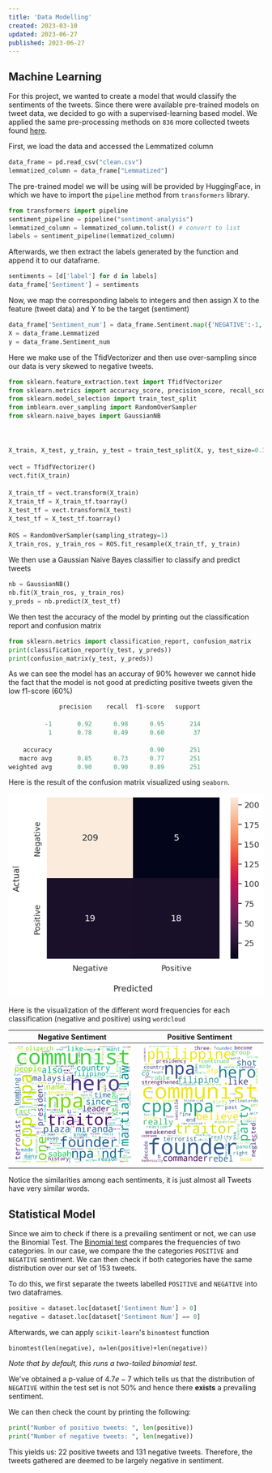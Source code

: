 ```yaml
---
title: 'Data Modelling'
created: 2023-03-10
updated: 2023-06-27
published: 2023-06-27
---
```


## Machine Learning

For this project, we wanted to create a model that would classify the sentiments of the tweets. Since there were available pre-trained models on tweet data, we decided to go with a supervised-learning based model. We applied the same pre-processing methods on `836` more collected tweets found [here](https://docs.google.com/spreadsheets/d/1i8CZeOF7z2--YdYhqKjyMJf9TEtZUmoiC6rJQ_ogYOk/edit?usp=sharing).

First, we load the data and accessed the Lemmatized column

```py
data_frame = pd.read_csv("clean.csv")
lemmatized_column = data_frame["Lemmatized"]
```

The pre-trained model we will be using will be provided by HuggingFace, in which we have to import the `pipeline` method from `transformers` library.

```py
from transformers import pipeline
sentiment_pipeline = pipeline("sentiment-analysis")
lemmatized_column = lemmatized_column.tolist() # convert to list
labels = sentiment_pipeline(lemmatized_column)
```

Afterwards, we then extract the labels generated by the function and append it to our dataframe.

```py
sentiments = [d['label'] for d in labels]
data_frame['Sentiment'] = sentiments
```

Now, we map the corresponding labels to integers and then assign X to the feature (tweet data) and Y to be the target (sentiment)

```py
data_frame['Sentiment_num'] = data_frame.Sentiment.map({'NEGATIVE':-1, 'POSITIVE':1, 'NEUTRAL': 0})
X = data_frame.Lemmatized
y = data_frame.Sentiment_num
```

Here we make use of the TfidVectorizer and then use over-sampling since our data is very skewed to negative tweets.

```py
from sklearn.feature_extraction.text import TfidfVectorizer
from sklearn.metrics import accuracy_score, precision_score, recall_score, f1_score
from sklearn.model_selection import train_test_split
from imblearn.over_sampling import RandomOverSampler
from sklearn.naive_bayes import GaussianNB



X_train, X_test, y_train, y_test = train_test_split(X, y, test_size=0.3, random_state=2)

vect = TfidfVectorizer()
vect.fit(X_train)

X_train_tf = vect.transform(X_train)
X_train_tf = X_train_tf.toarray()
X_test_tf = vect.transform(X_test)
X_test_tf = X_test_tf.toarray()

ROS = RandomOverSampler(sampling_strategy=1)
X_train_ros, y_train_ros = ROS.fit_resample(X_train_tf, y_train)
```

We then use a Gaussian Naive Bayes classifier to classify and predict tweets

```py
nb = GaussianNB()
nb.fit(X_train_ros, y_train_ros)
y_preds = nb.predict(X_test_tf)
```

We then test the accuracy of the model by printing out the classification report and confusion matrix

```py
from sklearn.metrics import classification_report, confusion_matrix
print(classification_report(y_test, y_preds))
print(confusion_matrix(y_test, y_preds))
```

As we can see the model has an accuray of 90% however we cannot hide the fact that the model is not good at predicting positive tweets given the low f1-score (60%)

```py
              precision    recall  f1-score   support

          -1       0.92      0.98      0.95       214
           1       0.78      0.49      0.60        37

    accuracy                           0.90       251
   macro avg       0.85      0.73      0.77       251
weighted avg       0.90      0.90      0.89       251
```

Here is the result of the confusion matrix visualized using `seaborn`.

![Alt text](image.png)

Here is the visualization of the different word frequencies for each classification (negative and positive) using  `wordcloud`

|          **Negative Sentiment**          |          **Positive Sentiment**          |
|:----------------------------------------:|:----------------------------------------:|
| ![ Negative Word Cloud ]( negative.png ) | ![ Positive Word Cloud ]( positive.png ) |

Notice the similarities among each sentiments, it is just almost all Tweets have very similar words.

## Statistical Model

Since we aim to check if there is a prevailing sentiment or not, we can use the Binomial Test. The [Binomial test](https://www.ibm.com/docs/en/spss-statistics/beta?topic=tests-binomial-test) compares the frequencies of two categories. In our case, we compare the the categories `POSITIVE` and `NEGATIVE` sentiment. We can then check if both categories have the same distribution over our set of 153 tweets.

To do this, we first separate the tweets labelled `POSITIVE` and `NEGATIVE` into two dataframes.

```py
positive = dataset.loc[dataset['Sentiment Num'] > 0]
negative = dataset.loc[dataset['Sentiment Num'] == 0]
```

Afterwards, we can apply `scikit-learn`'s `binomtest` function

```
binomtest(len(negative), n=len(positive)+len(negative))
```

_Note that by default, this runs a two-tailed binomial test._

We've obtained a p-value of $4.7e-7$ which tells us that the distribution of `NEGATIVE` within the test set is not 50% and hence there **exists** a prevailing sentiment.

We can then check the count by printing the following:

```py
print("Number of positive tweets: ", len(positive))
print("Number of negative tweets: ", len(negative))
```

This yields us: 22 positive tweets and 131 negative tweets. Therefore, the tweets gathered are deemed to be largely negative in sentiment.
